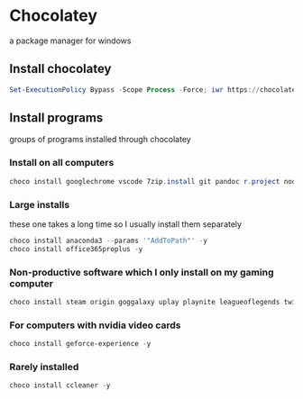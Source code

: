 # Chocolatey

a package manager for windows

## Install chocolatey

```powershell
Set-ExecutionPolicy Bypass -Scope Process -Force; iwr https://chocolatey.org/install.ps1 -UseBasicParsing | iex
```

## Install programs

groups of programs installed through chocolatey

### Install on all computers

```powershell
choco install googlechrome vscode 7zip.install git pandoc r.project nodejs sumatrapdf dotnetcore-sdk julia firacode r.studio miktex zotero firefox discord logitech-options chocolateygui teamviewer hwmonitor -y
```

### Large installs

these one takes a long time so I usually install them separately

```powershell
choco install anaconda3 --params '"AddToPath"' -y
choco install office365proplus -y
```

### Non-productive software which I only install on my gaming computer

```powershell
choco install steam origin goggalaxy uplay playnite leagueoflegends twitch epicgameslauncher vlc -y
```

### For computers with nvidia video cards

```powershell
choco install geforce-experience -y
```

### Rarely installed

```powershell
choco install ccleaner -y
```
